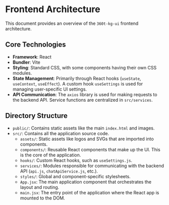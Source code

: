 # Frontend Architecture

This document provides an overview of the `360t-kg-ui` frontend architecture.

## Core Technologies

-   **Framework**: React
-   **Bundler**: Vite
-   **Styling**: Standard CSS, with some components having their own CSS modules.
-   **State Management**: Primarily through React hooks (`useState`, `useContext`, `useEffect`). A custom hook `useSettings` is used for managing user-specific UI settings.
-   **API Communication**: The `axios` library is used for making requests to the backend API. Service functions are centralized in `src/services`.

## Directory Structure

-   `public/`: Contains static assets like the main `index.html` and images.
-   `src/`: Contains all the application source code.
    -   `assets/`: Static assets like logos and SVGs that are imported into components.
    -   `components/`: Reusable React components that make up the UI. This is the core of the application.
    -   `hooks/`: Custom React hooks, such as `useSettings.js`.
    -   `services/`: Modules responsible for communicating with the backend API (`api.js`, `chatApiService.js`, etc.).
    -   `styles/`: Global and component-specific stylesheets.
    -   `App.jsx`: The main application component that orchestrates the layout and routing.
    -   `main.jsx`: The entry point of the application where the React app is mounted to the DOM. 